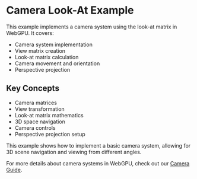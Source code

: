 # Camera Look-At Example

This example implements a camera system using the look-at matrix in WebGPU. It covers:

- Camera system implementation
- View matrix creation
- Look-at matrix calculation
- Camera movement and orientation
- Perspective projection

## Key Concepts

- Camera matrices
- View transformation
- Look-at matrix mathematics
- 3D space navigation
- Camera controls
- Perspective projection setup

This example shows how to implement a basic camera system, allowing for 3D scene navigation and viewing from different angles. 

For more details about camera systems in WebGPU, check out our [Camera Guide](/src/libs/camera/camera.md). 